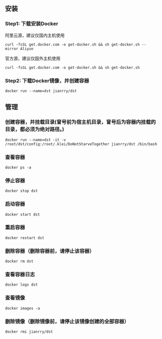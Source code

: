 ## 安装

### Step1: 下载安装Docker

阿里云源，建议仅国内主机使用

```
curl -fsSL get.docker.com -o get-docker.sh && sh get-docker.sh --mirror Aliyun
```

官方源，建议仅国外主机使用

```
curl -fsSL get.docker.com -o get-docker.sh && sh get-docker.sh
```

### Step2: 下载Docker镜像，并创建容器

```
docker run --name=dst jianrry/dst
```

## 管理

### 创建容器，并挂载目录(冒号前为宿主机目录，冒号后为容器内挂载的目录，都必须为绝对路径。)

```
docker run --name=dst -it -v /root/dst/config:/root/.klei/DoNotStarveTogether jianrry/dst /bin/bash
```

### 查看容器

```
docker ps -a
```

### 停止容器

```
docker stop dst
```

### 启动容器

```
docker start dst
```

### 重启容器

```
docker restart dst
```

### 删除容器（删除容器前，请停止该容器）

```
docker rm dst
```

### 查看容器日志

```
docker logs dst
```

### 查看镜像

```
docker images -a
```

### 删除镜像（删除镜像前，请停止该镜像创建的全部容器）

```
docker rmi jianrry/dst
```

 





